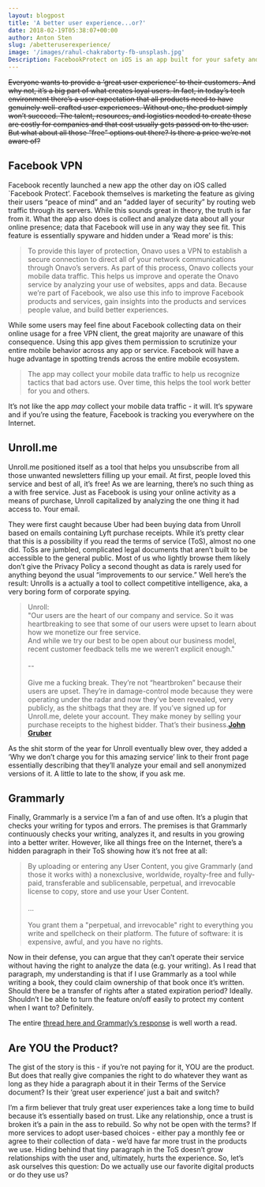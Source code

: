 ```yaml
---
layout: blogpost
title: 'A better user experience...or?'
date: 2018-02-19T05:38:07+00:00
author: Anton Sten
slug: /abetteruserexperience/
image: '/images/rahul-chakraborty-fb-unsplash.jpg'
Description: FacebookProtect on iOS is an app built for your safety and security. What if I told you that wasn’t true? Not all good user experiences are honest when your data is on the line. In fact, they may be used against you.
---
```


~~Everyone wants to provide a ‘great user experience’ to their customers. And why not, it’s a big part of what creates loyal users. In fact, in today’s tech environment there’s a user expectation that all products need to have genuinely well-crafted user experiences. Without one, the product simply won’t succeed. The talent, resources, and logistics needed to create these are costly for companies and that cost usually gets passed on to the user. But what about all those “free” options out there? Is there a price we’re not aware of?~~

## Facebook VPN
Facebook recently launched a new app the other day on iOS called `Facebook Protect’. Facebook themselves is marketing the feature as giving their users  “peace of mind” and an “added layer of security” by routing web traffic through its servers. While this sounds great in theory, the truth is far from it. What the app also does is collect and analyze data about all your online presence; data that Facebook will use in any way they see fit. This feature is essentially spyware and hidden under a ‘Read more’ is this:

>To provide this layer of protection, Onavo uses a VPN to establish a secure connection to direct all of your network communications through Onavo’s servers. As part of this process, Onavo collects your mobile data traffic. This helps us improve and operate the Onavo service by analyzing your use of websites, apps and data. Because we’re part of Facebook, we also use this info to improve Facebook products and services, gain insights into the products and services people value, and build better experiences.

While some users may feel fine about Facebook collecting data on their online usage for a free VPN client, the great majority are unaware of this consequence. Using this app gives them permission to scrutinize your entire mobile behavior across any app or service. Facebook will have a huge advantage in spotting trends across the entire mobile ecosystem.

>The app may collect your mobile data traffic to help us recognize tactics that bad actors use. Over time, this helps the tool work better for you and others.

It’s not like the app <i>may</i> collect your mobile data traffic - it will. It’s spyware and if you’re using the feature, Facebook is tracking you everywhere on the Internet.

## Unroll.me
Unroll.me positioned itself as a tool that helps you unsubscribe from all those unwanted newsletters filling up your email. At first, people loved this service and best of all, it’s free! As we are learning, there’s no such thing as a with free service. Just as Facebook is using your online activity as a means of purchase, Unroll capitalized by analyzing the one thing it had access to. Your email.

They were first caught because Uber had been buying data from Unroll based on emails containing Lyft purchase receipts. While it’s pretty clear that this is a possibility if you read the terms of service (ToS), almost no one did. ToSs are jumbled, complicated legal documents that aren’t built to be accessible to the general public. Most of us who lightly browse them likely don’t give the Privacy Policy a second thought as data is rarely used for anything beyond the usual “improvements to our service.” Well here’s the result: Unrolls is a actually a tool to collect competitive intelligence, aka, a very boring form of corporate spying.

>Unroll:<br />
"Our users are the heart of our company and service. So it was heartbreaking to see that some of our users were upset to learn about how we monetize our free service.<br />And while we try our best to be open about our business model, recent customer feedback tells me we weren’t explicit enough."<br /><br />
--<br /><br />
Give me a fucking break. They’re not “heartbroken” because their users are upset. They’re in damage-control mode because they were operating under the radar and now they’ve been revealed, very publicly, as the shitbags that they are. If you’ve signed up for Unroll.me, delete your account. They make money by selling your purchase receipts to the highest bidder. That’s their business.**[John Gruber](https://daringfireball.net/linked/2017/04/23/heartbreaking)**


As the shit storm of the year for Unroll eventually blew over, they added a ‘Why we don’t charge you for this amazing service’ link to their front page essentially describing that they’ll analyze your email and sell anonymized versions of it. A little to late to the show, if you ask me.

## Grammarly
Finally, Grammarly is a service I’m a fan of and use often. It’s a plugin that checks your writing for typos and errors. The premises is that Grammarly continuously checks your writing, analyzes it, and results in you growing into a better writer. However, like all things free on the Internet, there’s a hidden paragraph in their ToS showing how it’s not free at all:
>By uploading or entering any User Content, you give Grammarly (and those it works with) a nonexclusive, worldwide, royalty-free and fully-paid, transferable and sublicensable, perpetual, and irrevocable license to copy, store and use your User Content.<br /><br />
…<br /><br />
You grant them a "perpetual, and irrevocable" right to everything you write and spellcheck on their platform. The future of software: it is expensive, awful, and you have no rights.

Now in their defense, you can argue that they can’t operate their service without having the right to analyze the data (e.g. your writing).  As I read that paragraph, my understanding is that if I use Grammarly as a tool while writing a book, they could claim ownership of that book once it’s written. Should there be a transfer of rights after a stated expiration period? Ideally. Shouldn’t I be able to turn the feature on/off easily to protect my content when I want to? Definitely.

The entire [thread here and Grammarly’s response](https://twitter.com/tommorris/status/961262927759269888) is well worth a read.

## Are YOU the Product?
The gist of the story is this - if you’re not paying for it, YOU are the product. But does that really give companies the right to do whatever they want as long as they hide a paragraph about it in their Terms of the Service document? Is their ‘great user experience’ just a bait and switch?

I’m a firm believer that truly great user experiences take a long time to build because it’s essentially based on trust. Like any relationship, once a trust is broken it’s a pain in the ass to rebuild. So why not be open with the terms? If more services to adopt user-based choices - either pay a monthly fee or agree to their collection of data - we’d have far more trust in the products we use. Hiding behind that tiny paragraph in the ToS doesn’t  grow relationships with the user and, ultimately, hurts the experience. So, let’s ask ourselves this question: Do we actually use our favorite digital products or do they use us?
